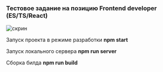 ### Тестовое задание на позицию Frontend developer (ES/TS/React)

![скрин](https://github.com/Ramitsan/itprofit-test/assets/45296707/a7be8e50-ab3d-4499-9732-dbdc66a8c38c)

Запуск проекта в режиме разработки **npm start**

Запуск локального сервера **npm run server**

Сборка билда **npm run build**
